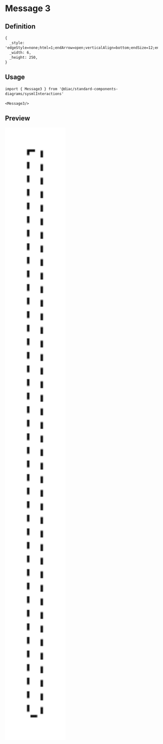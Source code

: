# Message 3

## Definition

```
{
  _style: 'edgeStyle=none;html=1;endArrow=open;verticalAlign=bottom;endSize=12;endFill=1;dashed=1;',
  _width: 6,
  _height: 250,
}
```

## Usage

```
import { Message3 } from '@diac/standard-components-diagrams/sysmlInteractions'

<Message3/>
```

## Preview

<img src="./message-3.png" width="200"/>
